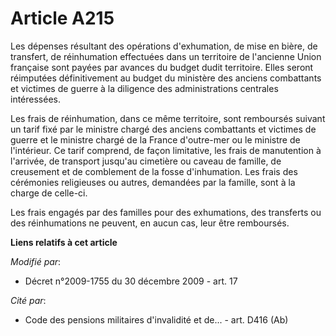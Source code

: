 # Article A215

Les dépenses résultant des opérations d'exhumation, de mise en bière, de transfert, de réinhumation effectuées dans un
territoire de l'ancienne Union française sont payées par avances du budget dudit territoire. Elles seront réimputées
définitivement au budget du ministère des anciens combattants et victimes de guerre à la diligence des administrations
centrales intéressées. 

Les frais de réinhumation, dans ce même territoire, sont remboursés suivant un tarif fixé par le       ministre chargé des
anciens combattants et victimes de guerre et le ministre chargé de la France d'outre-mer ou le ministre de l'intérieur. Ce
tarif comprend, de façon limitative, les frais de manutention à l'arrivée, de transport jusqu'au cimetière ou caveau de
famille, de creusement et de comblement de la fosse d'inhumation. Les frais des cérémonies religieuses ou autres, demandées
par la famille, sont à la charge de celle-ci. 

Les frais engagés par des familles pour des exhumations, des transferts ou des réinhumations ne peuvent, en aucun cas, leur
être remboursés.

**Liens relatifs à cet article**

_Modifié par_:

  - Décret n°2009-1755 du 30 décembre 2009 - art. 17

_Cité par_:

  - Code des pensions militaires d'invalidité et de... - art. D416 (Ab)
